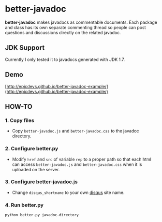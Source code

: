 # better-javadoc
**better-javadoc** makes javadocs as commentable documents. Each package and class has its own separate commenting thread so people can post questions and discussions directly on the related javadoc.

## JDK Support
Currently I only tested it to javadocs generated with JDK 1.7.

## Demo
[http://epicdevs.github.io/better-javadoc-example/](http://epicdevs.github.io/better-javadoc-example/)

## HOW-TO

### 1. Copy files
- Copy `better-javadoc.js` and `better-javadoc.css` to the javadoc directory.

### 2. Configure better.py
- Modify `href` and `src` of variable `rep` to a proper path so that each html can access `better-javadoc.js` and `better-javadoc.css` when it is uploaded on the server.

### 3. Configure better-javadoc.js
- Change `disqus_shortname` to your own [disqus](http://disqus.com) site name.

### 4. Run better.py
    python better.py javadoc-directory
